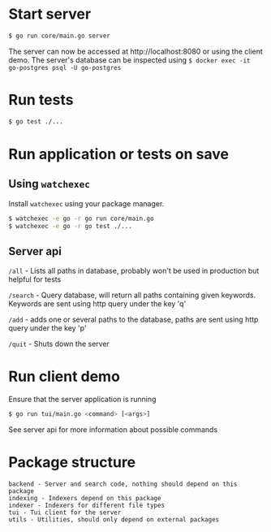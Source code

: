 # Start server

```bash
$ go run core/main.go server
```


The server can now be accessed at http://localhost:8080 or using the client demo. The server's database can be inspected using `$ docker exec -it go-postgres psql -U go-postgres`

# Run tests

```bash
$ go test ./...
```

# Run application or tests on save

## Using `watchexec`

Install `watchexec` using your package manager.

```bash
$ watchexec -e go -r go run core/main.go
$ watchexec -e go -r go test ./...
```


## Server api

`/all` - Lists all paths in database, probably won't be used in production but
helpful for tests

`/search` - Query database, will return all paths containing given keywords.
Keywords are sent using http query under the key 'q'

`/add` - adds one or several paths to the database, paths are sent using http
query under the key 'p'

`/quit` - Shuts down the server

# Run client demo

Ensure that the server application is running

```bash
$ go run tui/main.go <command> [<args>]
```

See server api for more information about possible commands

# Package structure

```
backend - Server and search code, nothing should depend on this package
indexing - Indexers depend on this package
indexer - Indexers for different file types
tui - Tui client for the server
utils - Utilities, should only depend on external packages
```
